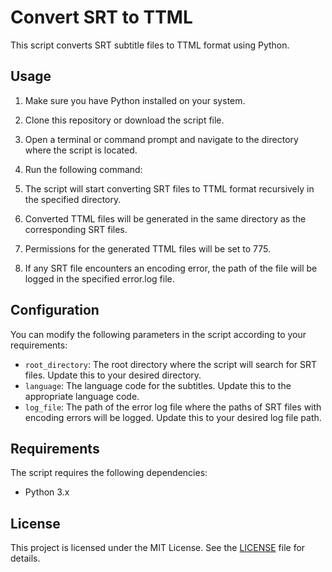 # Convert SRT to TTML

This script converts SRT subtitle files to TTML format using Python.

## Usage

1. Make sure you have Python installed on your system.
2. Clone this repository or download the script file.
3. Open a terminal or command prompt and navigate to the directory where the script is located.
4. Run the following command:


5. The script will start converting SRT files to TTML format recursively in the specified directory.
6. Converted TTML files will be generated in the same directory as the corresponding SRT files.
7. Permissions for the generated TTML files will be set to 775.
8. If any SRT file encounters an encoding error, the path of the file will be logged in the specified error.log file.

## Configuration

You can modify the following parameters in the script according to your requirements:

- `root_directory`: The root directory where the script will search for SRT files. Update this to your desired directory.
- `language`: The language code for the subtitles. Update this to the appropriate language code.
- `log_file`: The path of the error log file where the paths of SRT files with encoding errors will be logged. Update this to your desired log file path.

## Requirements

The script requires the following dependencies:

- Python 3.x

## License

This project is licensed under the MIT License. See the [LICENSE](LICENSE) file for details.
